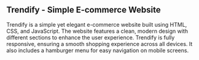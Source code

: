 ## Trendify - Simple E-commerce Website

Trendify is a simple yet elegant e-commerce website built using HTML, CSS, and JavaScript. The website features a clean, modern design with different sections to enhance the user experience. Trendify is fully responsive, ensuring a smooth shopping experience across all devices. It also includes a hamburger menu for easy navigation on mobile screens.


